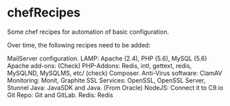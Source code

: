 chefRecipes
===========

Some chef recipes for automation of basic configuration.

Over time, the following recipes need to be added:

MailServer configuration.
LAMP:  Apache (2.4), PHP (5.6), MySQL (5.6)
Apache add-ons: (Check)
PHP-Addons:  Redis, intl, gettext, redis, MySQLND, MySQLMS, etc/ (check)
Composer.
Anti-Virus software:  ClamAV
Monitoring:  Monit, Graphite
SSL Services:  OpenSSL, OpenSSL Server, Stunnel
Java:  JavaSDK and Java. (From Oracle)
NodeJS:  Connect it to C9.io
Git Repo:  Git and GitLab.
Redis:  Redis
